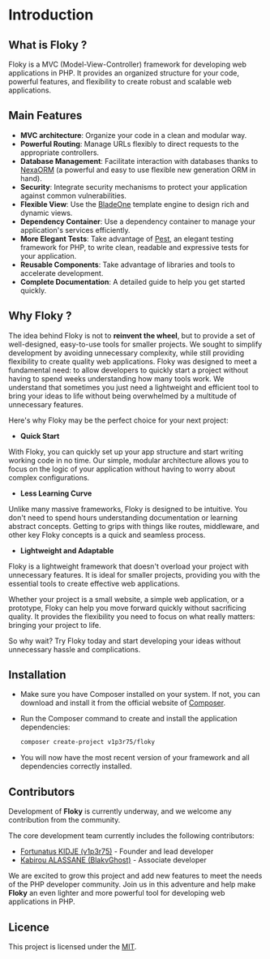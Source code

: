 # Introduction

## What is Floky ?

Floky is a MVC (Model-View-Controller) framework for developing web applications in PHP. It provides an organized structure for your code, powerful features, and flexibility to create robust and scalable web applications.

## Main Features

- **MVC architecture**: Organize your code in a clean and modular way.
- **Powerful Routing**: Manage URLs flexibly to direct requests to the appropriate controllers.
- **Database Management**: Facilitate interaction with databases thanks to [NexaORM](https://github.com/v1p3r75/NexaORM/) (a powerful and easy to use flexible new generation ORM in hand).
- **Security**: Integrate security mechanisms to protect your application against common vulnerabilities.
- **Flexible View**: Use the [BladeOne](https://github.com/EFTEC/BladeOne/) template engine to design rich and dynamic views.
- **Dependency Container**: Use a dependency container to manage your application's services efficiently.
- **More Elegant Tests**: Take advantage of [Pest](https://pestphp.com/), an elegant testing framework for PHP, to write clean, readable and expressive tests for your application.
- **Reusable Components**: Take advantage of libraries and tools to accelerate development.
- **Complete Documentation**: A detailed guide to help you get started quickly.

## Why Floky ?

The idea behind Floky is not to **reinvent the wheel**, but to provide a set of well-designed, easy-to-use tools for smaller projects. We sought to simplify development by avoiding unnecessary complexity, while still providing flexibility to create quality web applications.
Floky was designed to meet a fundamental need: to allow developers to quickly start a project without having to spend weeks understanding how many tools work. We understand that sometimes you just need a lightweight and efficient tool to bring your ideas to life without being overwhelmed by a multitude of unnecessary features.


Here's why Floky may be the perfect choice for your next project:

- **Quick Start**

With Floky, you can quickly set up your app structure and start writing working code in no time. Our simple, modular architecture allows you to focus on the logic of your application without having to worry about complex configurations.

- **Less Learning Curve**

Unlike many massive frameworks, Floky is designed to be intuitive. You don't need to spend hours understanding documentation or learning abstract concepts. Getting to grips with things like routes, middleware, and other key Floky concepts is a quick and seamless process.

- **Lightweight and Adaptable**

Floky is a lightweight framework that doesn't overload your project with unnecessary features. It is ideal for smaller projects, providing you with the essential tools to create effective web applications.

Whether your project is a small website, a simple web application, or a prototype, Floky can help you move forward quickly without sacrificing quality. It provides the flexibility you need to focus on what really matters: bringing your project to life.

So why wait? Try Floky today and start developing your ideas without unnecessary hassle and complications.

## Installation

- Make sure you have Composer installed on your system. If not, you can download and install it from the official website of [Composer](https://getcomposer.org/download/).

- Run the Composer command to create and install the application dependencies:

     ```bash
     composer create-project v1p3r75/floky
     ```

- You will now have the most recent version of your framework and all dependencies correctly installed.


## Contributors

Development of **Floky** is currently underway, and we welcome any contribution from the community.

The core development team currently includes the following contributors:

- [Fortunatus KIDJE (v1p3r75)](https://github.com/v1p3r75) - Founder and lead developer
- [Kabirou ALASSANE (BlakvGhost)](https://github.com/BlakvGhost) - Associate developer

We are excited to grow this project and add new features to meet the needs of the PHP developer community. Join us in this adventure and help make **Floky** an even lighter and more powerful tool for developing web applications in PHP.

## Licence

This project is licensed under the [MIT](https://en.wikipedia.org/wiki/MIT_License).